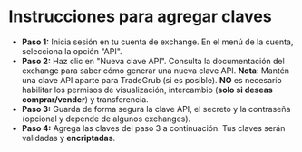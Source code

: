 # **Instrucciones para agregar claves**
- **Paso 1:** Inicia sesión en tu cuenta de exchange. En el menú de la cuenta, selecciona la opción "API".
- **Paso 2:** Haz clic en "Nueva clave API". Consulta la documentación del exchange para saber cómo generar una nueva clave API.
**Nota**: Mantén una clave API aparte para TradeGrub (si es posible). **NO** es necesario habilitar los permisos de visualización, intercambio (**solo si deseas comprar/vender**) y transferencia.
- **Paso 3:** Guarda de forma segura la clave API, el secreto y la contraseña (opcional y depende de algunos exchanges).
- **Paso 4:** Agrega las claves del paso 3 a continuación. Tus claves serán validadas y **encriptadas**.